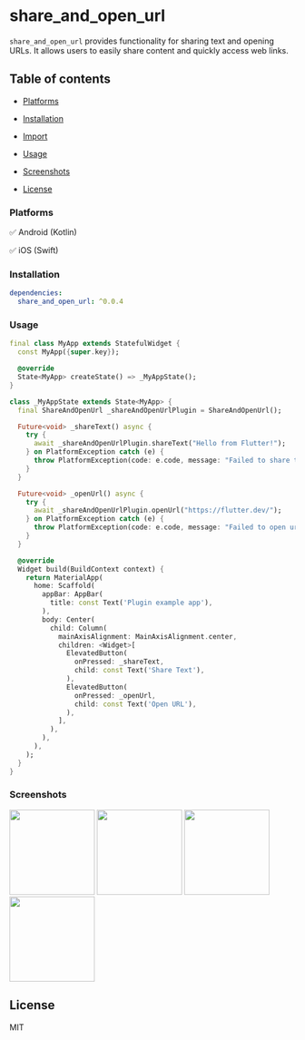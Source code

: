 # share_and_open_url

`share_and_open_url` provides functionality for sharing text and opening URLs. It allows users to easily share content and quickly access web links.

## Table of contents

- [Platforms](#platforms)

- [Installation](#installation)

- [Import](#import)

- [Usage](#usage)

- [Screenshots](#screenshots)

- [License](#license)

### Platforms

✅ Android (Kotlin)

✅ iOS (Swift)

### Installation

```yaml                    
dependencies:
  share_and_open_url: ^0.0.4              
```           

### Usage

```dart
final class MyApp extends StatefulWidget {
  const MyApp({super.key});

  @override
  State<MyApp> createState() => _MyAppState();
}

class _MyAppState extends State<MyApp> {
  final ShareAndOpenUrl _shareAndOpenUrlPlugin = ShareAndOpenUrl();

  Future<void> _shareText() async {
    try {
      await _shareAndOpenUrlPlugin.shareText("Hello from Flutter!");
    } on PlatformException catch (e) {
      throw PlatformException(code: e.code, message: "Failed to share text: '${e.message}'.");
    }
  }

  Future<void> _openUrl() async {
    try {
      await _shareAndOpenUrlPlugin.openUrl("https://flutter.dev/");
    } on PlatformException catch (e) {
      throw PlatformException(code: e.code, message: "Failed to open url: '${e.message}'.");
    }
  }

  @override
  Widget build(BuildContext context) {
    return MaterialApp(
      home: Scaffold(
        appBar: AppBar(
          title: const Text('Plugin example app'),
        ),
        body: Center(
          child: Column(
            mainAxisAlignment: MainAxisAlignment.center,
            children: <Widget>[
              ElevatedButton(
                onPressed: _shareText,
                child: const Text('Share Text'),
              ),
              ElevatedButton(
                onPressed: _openUrl,
                child: const Text('Open URL'),
              ),
            ],
          ),
        ),
      ),
    );
  }
}
```

### Screenshots

<p float="left">
  <img src="https://github.com/bedirhanssaglam/share_and_open_url_plugin/assets/105479937/e7aff276-e9ba-4253-a2bc-bd079ca7d59e" width=150" />
  <img src="https://github.com/bedirhanssaglam/share_and_open_url_plugin/assets/105479937/6147174e-eab1-4784-982a-fe2269bdbd63" width="150" />
  <img src="https://github.com/bedirhanssaglam/share_and_open_url_plugin/assets/105479937/128a01fb-ab41-4654-9bbf-31ebe1ce746b" width=150" />
  <img src="https://github.com/bedirhanssaglam/share_and_open_url_plugin/assets/105479937/ac7af669-4410-42c7-b454-d6f2a3dd8cfb" width="150" />
</p>


## License

MIT
